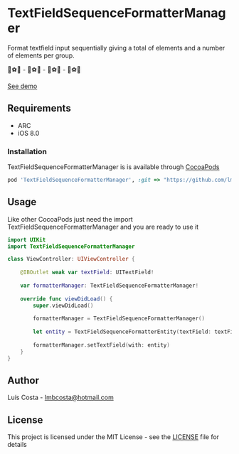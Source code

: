 # TextFieldSequenceFormatterManager
Format textfield input sequentially giving a total of elements and a number of elements per group.

:basketball::soccer::tennis:      -      :basketball::soccer::tennis:      -      :basketball::soccer::tennis:      -      :basketball::soccer::tennis:

[See demo](https://gfycat.com/IlliterateExaltedBobcat)

## Requirements
* ARC
* iOS 8.0

### Installation
TextFieldSequenceFormatterManager is is available through [CocoaPods](https://cocoapods.org)<br/>
```ruby
pod 'TextFieldSequenceFormatterManager', :git => "https://github.com/lmbcosta/TextFieldSequenceFormatterManager.git"
```

## Usage
Like other CocoaPods just need the import TextFieldSequenceFormatterManager and you are ready to use it

```swift
import UIKit
import TextFieldSequenceFormatterManager

class ViewController: UIViewController {
    
    @IBOutlet weak var textField: UITextField!
    
    var formatterManager: TextFieldSequenceFormatterManager!
    
    override func viewDidLoad() {
        super.viewDidLoad()
        
        formatterManager = TextFieldSequenceFormatterManager()
        
        let entity = TextFieldSequenceFormatterEntity(textField: textField, nElements: 16, nElementsPerGroup: 4, filledSequenceHandler: { textField in textField.backgroundColor = .green }, dischargedSequenceHandler: { textField in textField.backgroundColor = .white}, separator: .space)
        
        formatterManager.setTextField(with: entity)
    }
}
```

## Author
Luís Costa - lmbcosta@hotmail.com<br/>

## License
This project is licensed under the MIT License - see the [LICENSE](https://github.com/lmbcosta/TextFieldSequenceFormatterManager/blob/master/LICENCE) file for details


